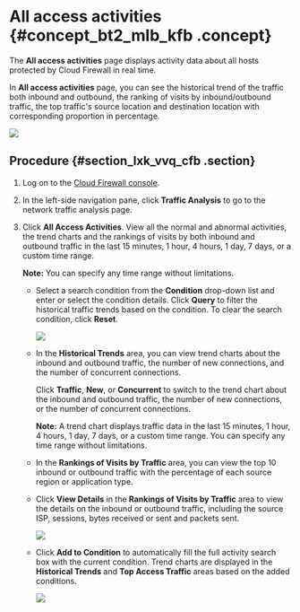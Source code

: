 # All access activities {#concept_bt2_mlb_kfb .concept}

The **All access activities** page displays activity data about all hosts protected by Cloud Firewall in real time.

In **All access activities** page, you can see the historical trend of the traffic both inbound and outbound, the ranking of visits by inbound/outbound traffic, the top traffic's source location and destination location with corresponding proportion in percentage.

![](http://static-aliyun-doc.oss-cn-hangzhou.aliyuncs.com/assets/img/22643/155646001845831_en-US.png)

## Procedure {#section_lxk_vvq_cfb .section}

1.  Log on to the [Cloud Firewall console](https://yundun.console.aliyun.com/?p=cfwnext#/overview).
2.  In the left-side navigation pane, click **Traffic Analysis** to go to the network traffic analysis page.
3.  Click **All Access Activities**. View all the normal and abnormal activities, the trend charts and the rankings of visits by both inbound and outbound traffic in the last 15 minutes, 1 hour, 4 hours, 1 day, 7 days, or a custom time range.

    **Note:** You can specify any time range without limitations.

    -   Select a search condition from the **Condition** drop-down list and enter or select the condition details. Click **Query** to filter the historical traffic trends based on the condition. To clear the search condition, click **Reset**.

        ![](http://static-aliyun-doc.oss-cn-hangzhou.aliyuncs.com/assets/img/22643/155646001813425_en-US.png)

    -   In the **Historical Trends** area, you can view trend charts about the inbound and outbound traffic, the number of new connections, and the number of concurrent connections.

        Click **Traffic**, **New**, or **Concurrent** to switch to the trend chart about the inbound and outbound traffic, the number of new connections, or the number of concurrent connections.

        **Note:** A trend chart displays traffic data in the last 15 minutes, 1 hour, 4 hours, 1 day, 7 days, or a custom time range. You can specify any time range without limitations.

    -   In the **Rankings of Visits by Traffic** area, you can view the top 10 inbound or outbound traffic with the percentage of each source region or application type.
    -   Click **View Details** in the **Rankings of Visits by Traffic** area to view the details on the inbound or outbound traffic, including the source ISP, sessions, bytes received or sent and packets sent.

        ![](http://static-aliyun-doc.oss-cn-hangzhou.aliyuncs.com/assets/img/22643/155646001913428_en-US.png)

    -   Click **Add to Condition** to automatically fill the full activity search box with the current condition. Trend charts are displayed in the **Historical Trends** and **Top Access Traffic** areas based on the added conditions.

        ![](http://static-aliyun-doc.oss-cn-hangzhou.aliyuncs.com/assets/img/22643/155646001913429_en-US.png)


